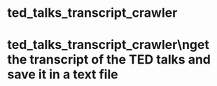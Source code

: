 # ted_talks_transcript_crawler
# ted_talks_transcript_crawler\nget the transcript of the TED talks and save it in a text file
